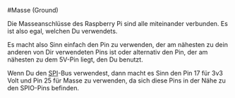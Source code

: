 <!--
---
name: Masse (Ground)
description: Raspberry Pi Masse Pins
pin:
  '6':
  '9':
  '14':
  '20':
  '25':
  '30':
  '34':
  '39':
-->
#Masse (Ground)

Die Masseanschlüsse des Raspberry Pi sind alle miteinander verbunden. Es ist also egal, welchen
Du verwendets.

Es macht also Sinn einfach den Pin zu verwenden, der am nähesten zu dein anderen von Dir verwendeten
Pins ist oder alternativ den Pin, der am nähesten zu dem 5V-Pin liegt, den Du benutzt.

Wenn Du den [SPI](/pinout/spi)-Bus verwendest, dann macht es Sinn den Pin 17 für 3v3 Volt und Pin 25
für Masse zu verwenden, da sich diese Pins in der Nähe zu den SPIO-Pins befinden.
